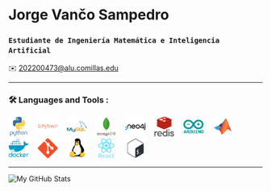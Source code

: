 # Jorge Vančo Sampedro

### **`Estudiante de Ingeniería Matemática e Inteligencia Artificial`**
✉️ [202200473@alu.comillas.edu](mailto:202200473@alu.comillas.edu)  

<!--
**JorgeVanco/JorgeVanco** is a ✨ _special_ ✨ repository because its `README.md` (this file) appears on your GitHub profile.

Here are some ideas to get you started:

- 🔭 I’m currently working on ...
- 🌱 I’m currently learning ...
- 👯 I’m looking to collaborate on ...
- 🤔 I’m looking for help with ...
- 💬 Ask me about ...
- 📫 How to reach me: ...
- 😄 Pronouns: ...
- ⚡ Fun fact: ...
-->
---

### :hammer_and_wrench: Languages and Tools :
<div>
  <img src="https://github.com/devicons/devicon/blob/master/icons/python/python-original-wordmark.svg" width="40" height="40" title="Python" alt="Python" style="padding-right:10px;"/>&nbsp;
  <img src="https://github.com/devicons/devicon/blob/master/icons/pytorch/pytorch-plain-wordmark.svg" width="40" height="40" title="Pytorch" alt="Pytorch" style="padding-right:10px;"/>&nbsp;
  <img src="https://github.com/devicons/devicon/blob/master/icons/mysql/mysql-original-wordmark.svg" width="40" height="40" title="MySQL" alt="MySQL" style="padding-right:10px;"/>&nbsp;
  <img src="https://github.com/devicons/devicon/blob/master/icons/mongodb/mongodb-original-wordmark.svg" width="40" height="40" title="MongoDB" alt="MongoDB" style="padding-right:10px;"/>&nbsp;
  <img src="https://github.com/devicons/devicon/blob/master/icons/neo4j/neo4j-original-wordmark.svg" width="40" height="40" title="Neo4j" alt="Neo4j" style="padding-right:10px;"/>&nbsp;
  <img src="https://github.com/devicons/devicon/blob/master/icons/redis/redis-original-wordmark.svg" width="40" height="40" title="Redis" alt="Redis" style="padding-right:10px;"/>&nbsp;
  <img src="https://github.com/devicons/devicon/blob/master/icons/arduino/arduino-original-wordmark.svg" width="40" height="40" title="Arduino" alt="Arduino" style="padding-right:10px;"/>&nbsp;
  <img src="https://github.com/devicons/devicon/blob/master/icons/matlab/matlab-original.svg" width="40" height="40" title="Matlab" alt="Matlab" style="padding-right:10px;"/>&nbsp;
  <img src="https://github.com/devicons/devicon/blob/master/icons/docker/docker-plain-wordmark.svg" width="40" height="40" title="Docker" alt="Docker" style="padding-right:10px;"/>&nbsp;
  <img src="https://github.com/devicons/devicon/blob/master/icons/git/git-original.svg" width="40" height="40" title="Git" alt="Git" style="padding-right:10px;"/>&nbsp;
  <img src="https://github.com/devicons/devicon/blob/master/icons/linux/linux-original.svg" width="40" height="40" title="Linux" alt="Linux" style="padding-right:10px;"/>&nbsp;
  <img src="https://github.com/devicons/devicon/blob/master/icons/react/react-original-wordmark.svg" width="40" height="40" title="React" alt="React" style="padding-right:10px;"/>&nbsp;
  <img src="https://github.com/devicons/devicon/blob/master/icons/bash/bash-original.svg" width="40" height="40" title="Bash" alt="Bash" style="padding-right:10px;"/>&nbsp;
</div>

---

![My GitHub Stats](https://github-readme-stats.vercel.app/api?username=JorgeVanco&count_private=true&show_icons=true&theme=cobalt)
<!-- [![Top Langs](https://github-readme-stats.vercel.app/api/top-langs/?username=JorgeVanco&hide=Jupyter+Notebook)](https://github.com/anuraghazra/github-readme-stats) -->
<!-- [![Top Langs](https://github-readme-stats.vercel.app/api/top-langs/?username=JorgeVanco&layout=compact&theme=vision-friendly-dark)](https://github.com/anuraghazra/github-readme-stats) -->
